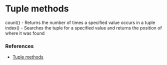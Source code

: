 # Tuple methods

count() - Returns the number of times a specified value occurs in a tuple
index() - Searches the tuple for a specified value and returns the position of where it was found

### References
- [Tuple methods](https://www.w3schools.com/python/python_tuples_methods.asp)
